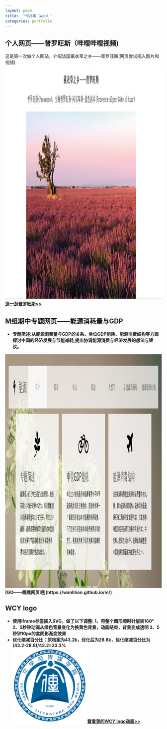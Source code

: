 ```yaml
---
layout: page
title:  "作品集（web）"
categories: portfolio
---
```

## 个人网页——普罗旺斯（哔哩哔哩视频)
这是第一次做个人网站，介绍法国薰衣草之乡——普罗旺斯(网页尝试插入图片和视频)
<br><img src="个人网页——普罗旺斯.jpg" width="1000" height="750">
<br><b>[逛一逛普罗旺斯>>](https://winniegjx2.github.io/GJX.github.io/)
 
## M组期中专题网页——能源消耗量与GDP
- 专题简述:从能源消费量与GDP的关系、单位GDP能耗、能源消费结构等方面探讨中国的经济发展与节能减耗,提出协调能源消费与经济发展的想法与建议。
<link rel="stylesheet" href="style.css" type="text/css">
<meta charset="UTF-8">
<img src="M组期中专题.jpg" width="900" height="750"><b>[GO——瞧瞧网页吧](https://wanlihon.github.io/m/)

## WCY logo
- 使用iframe标签插入SVG，做了以下调整:
 1、将整个图形顺时针旋转160°   2、5秒钟动画从绿色背景变化为换黄色背景，动画结束，背景变成透明   3、5秒钟10px的盒阴影渐变效果
- 优化缩减百分比：原档案为43.2k，优化后为28.8k，优化缩减百分比为(43.2-28.8)/43.2=33.3%
<br><img src="wcy_logo.svg" width="240" height="240" >[看看我的WCY logo动画>>](http://note.youdao.com/)  
   

